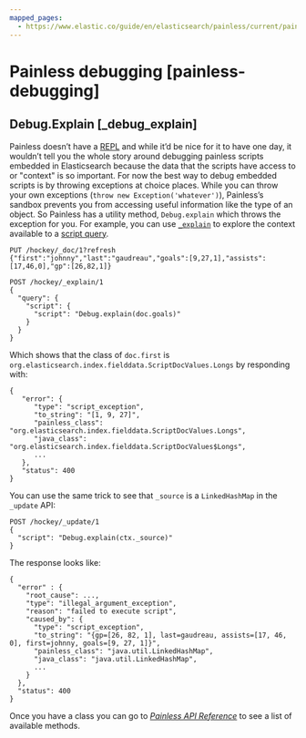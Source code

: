 ```yaml
---
mapped_pages:
  - https://www.elastic.co/guide/en/elasticsearch/painless/current/painless-debugging.html
---
```


# Painless debugging [painless-debugging]

## Debug.Explain [_debug_explain]

Painless doesn’t have a [REPL](https://en.wikipedia.org/wiki/Read%E2%80%93eval%E2%80%93print_loop) and while it’d be nice for it to have one day, it wouldn’t tell you the whole story around debugging painless scripts embedded in Elasticsearch because the data that the scripts have access to or "context" is so important. For now the best way to debug embedded scripts is by throwing exceptions at choice places. While you can throw your own exceptions (`throw new Exception('whatever')`), Painless’s sandbox prevents you from accessing useful information like the type of an object. So Painless has a utility method, `Debug.explain` which throws the exception for you. For example, you can use [`_explain`](https://www.elastic.co/docs/api/doc/elasticsearch/operation/operation-explain) to explore the context available to a [script query](/reference/query-languages/query-dsl-script-query.md).

```console
PUT /hockey/_doc/1?refresh
{"first":"johnny","last":"gaudreau","goals":[9,27,1],"assists":[17,46,0],"gp":[26,82,1]}

POST /hockey/_explain/1
{
  "query": {
    "script": {
      "script": "Debug.explain(doc.goals)"
    }
  }
}
```

Which shows that the class of `doc.first` is `org.elasticsearch.index.fielddata.ScriptDocValues.Longs` by responding with:

```console-result
{
   "error": {
      "type": "script_exception",
      "to_string": "[1, 9, 27]",
      "painless_class": "org.elasticsearch.index.fielddata.ScriptDocValues.Longs",
      "java_class": "org.elasticsearch.index.fielddata.ScriptDocValues$Longs",
      ...
   },
   "status": 400
}
```

You can use the same trick to see that `_source` is a `LinkedHashMap` in the `_update` API:

```console
POST /hockey/_update/1
{
  "script": "Debug.explain(ctx._source)"
}
```

The response looks like:

```console-result
{
  "error" : {
    "root_cause": ...,
    "type": "illegal_argument_exception",
    "reason": "failed to execute script",
    "caused_by": {
      "type": "script_exception",
      "to_string": "{gp=[26, 82, 1], last=gaudreau, assists=[17, 46, 0], first=johnny, goals=[9, 27, 1]}",
      "painless_class": "java.util.LinkedHashMap",
      "java_class": "java.util.LinkedHashMap",
      ...
    }
  },
  "status": 400
}
```

Once you have a class you can go to [*Painless API Reference*](https://www.elastic.co/guide/en/elasticsearch/painless/current/painless-api-reference.html) to see a list of available methods.


